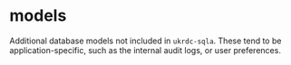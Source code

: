 # models

Additional database models not included in `ukrdc-sqla`. These tend to be application-specific, such as the internal audit logs, or user preferences.

